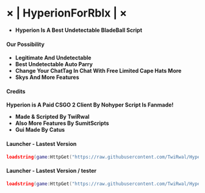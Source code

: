 # × | HyperionForRblx | ×
- **Hyperion Is A Best Undetectable BladeBall Script**
#### Our Possibility
- **Legitimate And Undetectable**
- **Best Undetectable Auto Parry**
- **Change Your ChatTag In Chat With Free Limited Cape Hats More**
- **Skys And More Features**
#### Credits
**Hyperion is A Paid CSGO 2 Client By Nohyper Script Is Fanmade!**
- **Made & Scripted By TwiRwal**
- **Also More Features By SumitScripts**
- **Gui Made By Catus**
#### Launcher - Lastest Version
```lua
loadstring(game:HttpGet("https://raw.githubusercontent.com/TwiRwal/HyperionForRblx/main/Launcher"))()
```
#### Launcher - Lastest Version / tester
```lua
loadstring(game:HttpGet("https://raw.githubusercontent.com/TwiRwal/HyperionForRblx/refs/heads/main/Launcher?token=GHSAT0AAAAAACVCM2XKS3RY3QYVAY27WKLGZXUEIZA"))()
```



